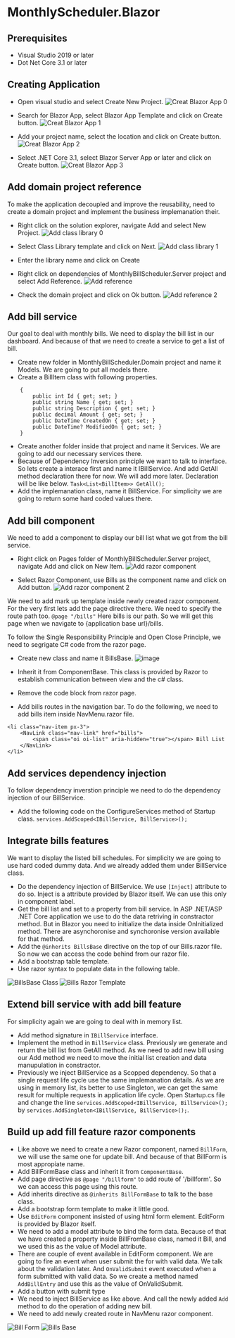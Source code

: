 # MonthlyScheduler.Blazor

## Prerequisites
* Visual Studio 2019 or later
* Dot Net Core 3.1 or later

## Creating Application
* Open visual studio and select Create New Project.
![Creat Blazor App 0](https://user-images.githubusercontent.com/24603959/79050322-0ff00100-7c4b-11ea-8750-371e68f3d77e.JPG)

* Search for Blazor App, select Blazor App Template and click on Create button.
![Creat Blazor App 1](https://user-images.githubusercontent.com/24603959/79050359-5b0a1400-7c4b-11ea-9aed-c049f47c33a1.JPG)

* Add your project name, select the location and click on Create button.
![Creat Blazor App 2](https://user-images.githubusercontent.com/24603959/79050390-812fb400-7c4b-11ea-9203-6982de0db44a.JPG)
 
* Select .NET Core 3.1, select Blazor Server App or later and click on Create button.
![Creat Blazor App 3](https://user-images.githubusercontent.com/24603959/79050413-a6bcbd80-7c4b-11ea-962b-c64145674cf6.JPG)
 
## Add domain project reference
To make the application decoupled and improve the reusability, need to create a domain project and implement the business implemanation their.
* Right click on the solution explorer, navigate Add and select New Project.
![Add class library 0](https://user-images.githubusercontent.com/24603959/79051289-36189f80-7c51-11ea-8713-9e7f4a050a4d.JPG)

* Select Class Library template and click on Next.
![Add class library 1](https://user-images.githubusercontent.com/24603959/79051831-38c8c400-7c54-11ea-84ac-1a627c2c6e4c.JPG)

* Enter the library name and click on Create
* Right click on dependencies of MonthlyBillScheduler.Server project and select Add Reference.
![Add reference](https://user-images.githubusercontent.com/24603959/79051910-ab39a400-7c54-11ea-9121-d305aeffa542.JPG)

* Check the domain project and click on Ok button.
![Add reference 2](https://user-images.githubusercontent.com/24603959/79051919-b987c000-7c54-11ea-8ce7-c51970bbdcf2.JPG)

## Add bill service
Our goal to deal with monthly bills. We need to display the bill list in our dashboard. And because of that we need to create a service to get a list of bill.
* Create new folder in MonthlyBillScheduler.Domain project and name it Models. We are going to put all models there.
* Create a BillItem class with following properties.
```public class BillItem
    {
        public int Id { get; set; }
        public string Name { get; set; }
        public string Description { get; set; }
        public decimal Amount { get; set; }
        public DateTime CreatedOn { get; set; }
        public DateTime? ModifiedOn { get; set; }
    }
```
* Create another folder inside that project and name it Services. We are going to add our necessary services there.
* Because of Dependency Inversion principle we want to talk to interface. So lets create a interace first and name it IBillService. And add GetAll method declaration there for now. We will add more later. Declaration will be like below.
```Task<List<BillItem>> GetAll();```
* Add the implemanation class, name it BillService. For simplicity we are going to return some hard coded values there.

## Add bill component
We need to add a component to display our bill list what we got from the bill service.
* Right click on Pages folder of MonthlyBillScheduler.Server project, navigate Add and click on New Item.
![Add razor component](https://user-images.githubusercontent.com/24603959/79052284-1d12ed00-7c57-11ea-9d0a-e24b77363260.JPG)

* Select Razor Component, use Bills as the component name and click on Add button.
![Add razor component 2](https://user-images.githubusercontent.com/24603959/79052501-c3132700-7c58-11ea-8911-74d8da6a1daf.JPG)

We need to add mark up template inside newly created razor component. For the very first lets add the page directive there. We need to specify the route path too.
```@page "/bills"```
Here bills is our path. So we will get this page when we navigate to {application base url}/bills.

To follow the Single Responsibility Principle and Open Close Principle, we need to segrigate C# code from the razor page.
* Create new class and name it BillsBase.
![image](https://user-images.githubusercontent.com/24603959/79052740-657fda00-7c5a-11ea-941c-17fb6b049863.png)

* Inherit it from ComponentBase. This class is provided by Razor to establish communication between view and the c# class.
* Remove the code block from razor page.
* Add bills routes in the navigation bar. To do the following, we need to add bills item inside NavMenu.razor file.
```
<li class="nav-item px-3">
    <NavLink class="nav-link" href="bills">
        <span class="oi oi-list" aria-hidden="true"></span> Bill List
    </NavLink>
</li>
 ```

## Add services dependency injection

To follow dependency inverstion principle we need to do the dependency injection of our BillService. 
* Add the following code on the ConfigureServices method of Startup class.
```services.AddScoped<IBillService, BillService>();```

## Integrate bills features

We want to display the listed bill schedules. For simplicity we are going to use hard coded dummy data. And we already added them under BillService class. 

* Do the dependency injection of BillService. We use ```[Inject]``` attribute to do so. Inject is a attribute provided by Blazor itself. We can use this only in component label.
* Get the bill list and set to a property from bill service. In ASP .NET/ASP .NET Core application we use to do the data retriving in constractor method. But in Blazor you need to initialize the data inside OnInitialized method. There are asynchoronise and synchoronise version available for that method.
* Add the ```@inherits BillsBase``` directive on the top of our Bills.razor file. So now we can access the code behind from our razor file.
* Add a bootstrap table template.
* Use razor syntax to populate data in the following table.

![BillsBase Class](https://user-images.githubusercontent.com/24603959/79069019-cce66a00-7cec-11ea-8d84-466d3045a8da.JPG)
![Bills Razor Template](https://user-images.githubusercontent.com/24603959/79069022-ceb02d80-7cec-11ea-8423-5589326fbc44.JPG)

## Extend bill service with add bill feature

For simplicity again we are going to deal with in memory list. 

* Add method signature in ```IBillService``` interface.
* Implement the method in ```BillService``` class. Previously we generate and return the bill list from GetAll method. As we need to add new bill using our Add method we need to move the initial list creation and data manupulation in constractor.
* Previously we inject BillService as a Scopped dependency. So that a single request life cycle use the same implemanation details. As we are using in memory list, its better to use Singleton, we can get the same result for multiple requests in application life cycle. Open Startup.cs file and change the line ```services.AddScoped<IBillService, BillService>();``` by ```services.AddSingleton<IBillService, BillService>();```.

## Build up add fill feature razor components

* Like above we need to create a new Razor component, named ```BillForm```, we will use the same one for update bill. And because of that BillForm is most appropiate name.
* Add BillFormBase class and inherit it from ```ComponentBase```.
* Add page directive as ```@page "/billform"``` to add route of '/billform'. So we can access this page using this route.
* Add inherits directive as ```@inherits BillFormBase``` to talk to the base class.
* Add a bootstrap form template to make it little good.
* Use ```EditForm``` component insisted of using html form element. EditForm is provided by Blazor itself.
* We need to add a model attribute to bind the form data. Because of that we have created a property inside BillFromBase class, named it Bill, and we used this as the value of Model attribute.
* There are couple of event available in EditForm component. We are going to fire an event when user submit the for with valid data. We talk about the validation later. And ```OnValidSubmit``` event executed when a form submitted with valid data. So we create a method named ```AddBillEntry``` and use this as the value of OnValidSubmit.
* Add a button with submit type
* We need to inject BillService as like above. And call the newly added ```Add``` method to do the operation of adding new bill.
* We need to add newly created route in NavMenu razor component.

![Bill Form](https://user-images.githubusercontent.com/24603959/79104379-48e5be00-7d90-11ea-86cc-795ce8f6e681.JPG)
![Bills Base](https://user-images.githubusercontent.com/24603959/79104381-4b481800-7d90-11ea-94b6-50ecbd7ef7ed.JPG)
